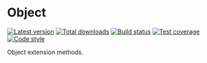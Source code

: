 Object
======

[![Latest version][Version image]][Releases]
[![Total downloads][Downloads image]][Downloads]
[![Build status][Build image]][Build]
[![Test coverage][Coverage image]][Coverage]
[![Code style][Style image]][Style]

Object extension methods.


  [Releases]: https://github.com/phptype/Object/releases
  [Version image]: https://poser.pugx.org/phptype/object/version "Latest version"
  [Downloads]: https://packagist.org/packages/phptype/object
  [Downloads image]: https://poser.pugx.org/phptype/object/downloads "Total downloads"
  [Build]: https://travis-ci.org/phptype/Object
  [Build image]: https://travis-ci.org/phptype/Object.svg?branch=master "Build status"
  [Coverage]: https://coveralls.io/github/phptype/Object
  [Coverage image]: https://coveralls.io/repos/phptype/Object/badge.svg "Test coverage"
  [Style]: https://styleci.io/repos/127822779
  [Style image]: https://styleci.io/repos/127822779/shield?style=flat "Code style"
